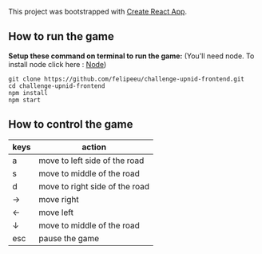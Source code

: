 This project was bootstrapped with [Create React App](https://github.com/facebook/create-react-app).

## How to run the game 

**Setup these command on terminal to run the game:**
(You'll need node. To install node click here : [Node](https://nodejs.org/en/))

```terminal
git clone https://github.com/felipeeu/challenge-upnid-frontend.git
cd challenge-upnid-frontend
npm install
npm start
```

## How to control the game 



|      keys | action                        |
|-----------|-------------------------------|
|a          |move to left side of the road  |
|s          |move to middle of the road     |
|d          |move to right side of the road |
|→          |move right |
|←          |move left |
|↓          |move to middle of the road |
|esc          |pause the game|

